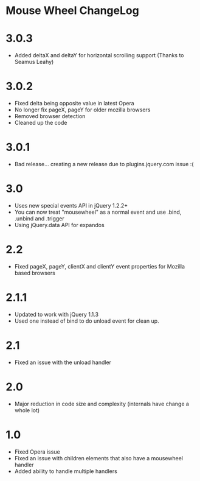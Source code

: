 # Mouse Wheel ChangeLog

# 3.0.3

* Added deltaX and deltaY for horizontal scrolling support (Thanks to Seamus Leahy)


# 3.0.2

* Fixed delta being opposite value in latest Opera
* No longer fix pageX, pageY for older mozilla browsers
* Removed browser detection
* Cleaned up the code


# 3.0.1

* Bad release... creating a new release due to plugins.jquery.com issue :(


# 3.0

* Uses new special events API in jQuery 1.2.2+
* You can now treat "mousewheel" as a normal event and use .bind, .unbind and .trigger
* Using jQuery.data API for expandos


# 2.2

* Fixed pageX, pageY, clientX and clientY event properties for Mozilla based browsers


# 2.1.1

* Updated to work with jQuery 1.1.3
* Used one instead of bind to do unload event for clean up.


# 2.1

* Fixed an issue with the unload handler


# 2.0

* Major reduction in code size and complexity (internals have change a whole lot)


# 1.0

* Fixed Opera issue
* Fixed an issue with children elements that also have a mousewheel handler
* Added ability to handle multiple handlers